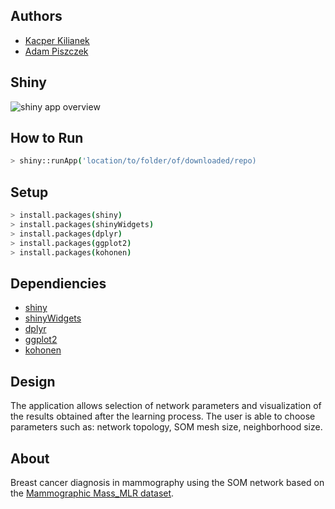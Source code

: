 ## Authors
- [Kacper Kilianek](https://github.com/Kkilianek)
- [Adam Piszczek](https://github.com/AdamPiszczek)

## Shiny
![shiny app overview](https://github.com/Kkilianek/SOM-self-organizing-map-in-R/blob/main/media/shiny_app_overview.gif)

## How to Run

```sh
> shiny::runApp('location/to/folder/of/downloaded/repo)
```

## Setup

```sh
> install.packages(shiny)
> install.packages(shinyWidgets)
> install.packages(dplyr)
> install.packages(ggplot2)
> install.packages(kohonen)
```

## Dependiencies
- [shiny](https://shiny.rstudio.com/)
- [shinyWidgets](https://cran.r-project.org/web/packages/shinyWidgets/index.html)
- [dplyr](https://dplyr.tidyverse.org/)
- [ggplot2](https://ggplot2.tidyverse.org/)
- [kohonen](https://cran.r-project.org/web/packages/kohonen/index.html)

## Design

The application allows selection of network parameters and visualization of the results obtained after the learning process. The user is able to choose parameters such as: network topology, SOM mesh size, neighborhood size.

## About

Breast cancer diagnosis in mammography using the SOM network based on the [Mammographic Mass_MLR dataset](http://archive.ics.uci.edu/ml/datasets/mammographic+mass).
